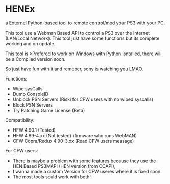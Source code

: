 # HENEx
a Externel Python-based tool to remote control/mod your PS3 with your PC.

This tool use a Webman Based API to control a PS3 over the Internet (LAN/Local Network). This tool just have some functions but its complete working and on update.

This tool is >Prefered to work on Windows with Python isntalled, there will be a Compiled version soon.

So just have fun with it and remeber, sony is watching you LMAO.

Functions:
- Wipe sysCalls
- Dump ConsoleID
- Unblock PSN Servers (Riski for CFW users with no wiped syscalls)
- Block PSN Servers
- Try Patching Game License (Beta)

Compatibility:
- HFW 4.90.1 (Tested)
- HFW 4.89-4.xx (Not tested) (firmware who runs WebMAN)
- CFW Copra/Redux 4.90-3.xx (Read CFW users message)

For CFW users:
- There is maybe a problem with some features because they use the HEN Based PS3MAPI (HEN version from CCAPI),
- I wanna made a custom Version for CFW useres where it is fixed soon.
- The most tools sould work with both!
